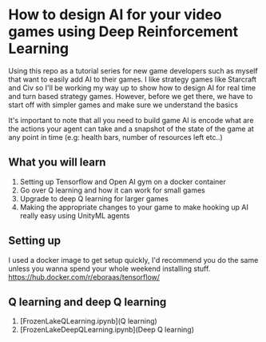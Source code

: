 # How to design AI for your video games using Deep Reinforcement Learning

Using this repo as a tutorial series for new game developers such as myself that want to easily add AI to their games. I like strategy games like Starcraft and Civ so I'll be working my way up to show how to design AI for real time and turn based strategy games. However, before we get there, we have to start off with simpler games and make sure we understand the basics

It's important to note that all you need to build game AI is encode what are the actions your agent can take and a snapshot of the state of the game at any point in time (e.g: health bars, number of resources left etc..)

## What you will learn
1. Setting up Tensorflow and Open AI gym on a docker container
2. Go over Q learning and how it can work for small games
3. Upgrade to deep Q learning for larger games
4. Making the appropriate changes to your game to make hooking up AI really easy using UnityML agents

## Setting up
I used a docker image to get setup quickly, I'd recommend you do the same unless you wanna spend your whole weekend installing stuff. https://hub.docker.com/r/eboraas/tensorflow/

## Q learning and deep Q learning
1. [FrozenLakeQLearning.ipynb](Q learning)
2. [FrozenLakeDeepQLearning.ipynb](Deep Q learning)
